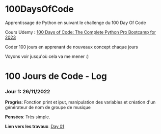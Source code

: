 # 100DaysOfCode

Apprentissage de Python en suivant le challenge du 100 Day Of Code

Cours Udemy : [100 Days of Code: The Complete Python Pro Bootcamp for 2023](https://www.udemy.com/course/100-days-of-code/)

Coder 100 jours en apprenant de nouveaux concept chaque jours

Voyons voir jusqu'où cela va me mener :)

# 100 Jours de Code - Log

### Jour 1: 26/11/2022

**Progrès**: Fonction print et iput, manipulation des variables et création d'un générateur de nom de groupe de musique

**Pensées**: Très simple.

**Lien vers les travaux**: [Day 01](https://github.com/Mounik/100DaysOfCode/tree/main/Day%2001)
